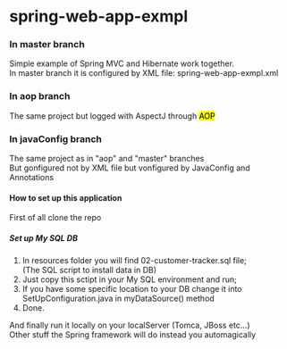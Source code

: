 # spring-web-app-exmpl

<h3>In master branch</h3>
  Simple example of Spring MVC and Hibernate work together.</br>
  In master branch it is configured by XML file: spring-web-app-exmpl.xml
  
<h3>In aop branch</h3>
  The same project but logged with AspectJ through <mark>AOP</mark>
  
<h3>In javaConfig branch</h3>
  The same project as in "aop" and "master" branches</br>
  But gonfigured not by XML file but vonfigured by JavaConfig and Annotations
  
<h4>How to set up this application</h4>
First of all clone the repo
  <h5>Set up My SQL DB</h5>
    <ol>
      <li>In resources folder you will find 02-customer-tracker.sql file;</li>
          (The SQL script to install data in DB)
      <li>Just copy this sctipt in your My SQL environment and run;</li>
      <li>If you have some specific location to your DB change it into SetUpConfiguration.java in myDataSource() method</li>
      <li>Done.</li>
    </ol>
    
And finally run it locally on your localServer (Tomca, JBoss etc...)</br>
Other stuff the Spring framework will do instead you automagically
